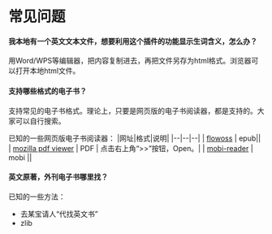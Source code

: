 
# 常见问题


#### 我本地有一个英文文本文件，想要利用这个插件的功能显示生词含义，怎么办？
用Word/WPS等编辑器，把内容复制进去，再把文件另存为html格式。浏览器可以打开本地html文件。

#### 支持哪些格式的电子书？
支持常见的电子书格式。理论上，只要是网页版的电子书阅读器，都是支持的。大家可以自行搜索。

已知的一些网页版电子书阅读器：
|网址|格式|说明|
|--|--|--|
| [flowoss](https://app.flowoss.com) | epub||
| [mozilla pdf viewer](https://mozilla.github.io/pdf.js/web/viewer.html) | PDF | 点击右上角“>>”按钮，Open。|
| [mobi-reader](https://webbrowsertools.com/mobi-reader/) | mobi ||

#### 英文原著，外刊电子书哪里找？
已知的一些方法：
* 去某宝请人“代找英文书”
* zlib